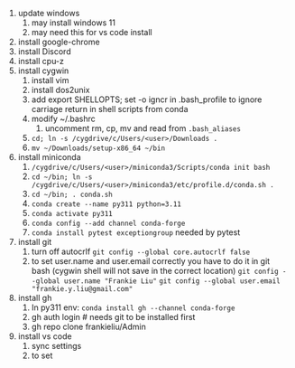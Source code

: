 
1. update windows
   1. may install windows 11
   1. may need this for vs code install
1. install google-chrome
1. install Discord
1. install cpu-z
1. install cygwin
   1. install vim
   1. install dos2unix
   1. add export SHELLOPTS; set -o igncr in .bash_profile
      to ignore carriage return in shell scripts from conda
   1. modify ~/.bashrc
      1. uncomment rm, cp, mv and read from `.bash_aliases`
   1. `cd; ln -s /cygdrive/c/Users/<user>/Downloads .`
   1. `mv ~/Downloads/setup-x86_64 ~/bin`
1. install miniconda
   1. `/cygdrive/c/Users/<user>/miniconda3/Scripts/conda init bash`
   1. `cd ~/bin; ln -s /cygdrive/c/Users/<user>/miniconda3/etc/profile.d/conda.sh .`
   1. `cd ~/bin; . conda.sh`
   1. `conda create --name py311 python=3.11`
   1. `conda activate py311`
   1. `conda config --add channel conda-forge`
   1. `conda install pytest exceptiongroup`
      needed by pytest 
1. install git
   1. turn off autocrlf
      `git config --global core.autocrlf false`
   1. to set user.name and user.email correctly you have to do it
      in git bash (cygwin shell will not save in the correct location)
      `git config --global user.name "Frankie Liu"`
      `git config --global user.email "frankie.y.liu@gmail.com"`
1. install gh
   1. In py311 env:
      `conda install gh --channel conda-forge` 
   1. gh auth login # needs git to be installed first
   1. gh repo clone frankieliu/Admin
1. install vs code
   1. sync settings
   1. to set